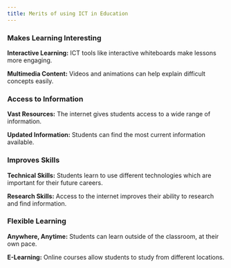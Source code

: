 ```yaml
---
title: Merits of using ICT in Education
---
```


### Makes Learning Interesting

**Interactive Learning:** ICT tools like interactive whiteboards make lessons more engaging.

**Multimedia Content:** Videos and animations can help explain difficult concepts easily.

### Access to Information

**Vast Resources:** The internet gives students access to a wide range of information.

**Updated Information:** Students can find the most current information available.

### Improves Skills

**Technical Skills:** Students learn to use different technologies which are important for their future careers.

**Research Skills:** Access to the internet improves their ability to research and find information.

### Flexible Learning

**Anywhere, Anytime:** Students can learn outside of the classroom, at their own pace.

**E-Learning:** Online courses allow students to study from different locations.

